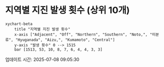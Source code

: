 # 지역별 지진 발생 횟수 (상위 10개)

```mermaid
xychart-beta
    title "지역별 지진 발생 횟수"
    x-axis ["Adjacent", "Off", "Northern", "Southern", "Noto,", "미분류", "Hyuganada", "Aizu,", "Kumamoto", "Central"]
    y-axis "발생 횟수" 0 --> 1515
    bar [1513, 53, 10, 8, 7, 6, 4, 4, 3, 3]
```

업데이트 시간: 2025-07-08 09:05:30
